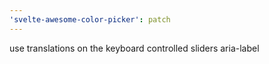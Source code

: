 ```yaml
---
'svelte-awesome-color-picker': patch
---
```


use translations on the keyboard controlled sliders aria-label
